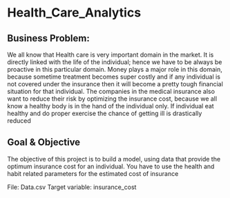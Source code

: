 # Health_Care_Analytics

## Business Problem:
We all know that Health care is very important domain in the market. It is directly linked with the life 
of the individual; hence we have to be always be proactive in this particular domain. Money plays a 
major role in this domain, because sometime treatment becomes super costly and if any individual is 
not covered under the insurance then it will become a pretty tough financial situation for that 
individual. The companies in the medical insurance also want to reduce their risk by optimizing the 
insurance cost, because we all know a healthy body is in the hand of the individual only. If individual 
eat healthy and do proper exercise the chance of getting ill is drastically reduced

## Goal & Objective
The objective of this project is to build a model, using data that provide the  optimum insurance cost for an individual. You have to use the health and habit related parameters for  the estimated cost of insurance

File: Data.csv
Target variable: insurance_cost


